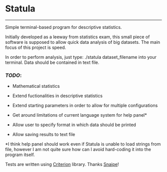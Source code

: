 # Statula

***

Simple terminal-based program for descriptive statistics.

Initially developed as a leeway from statistics exam, this small piece of software is supposed to allow quick data analysis of big datasets.
The main focus of this project is speed.

In order to perform analysis, just type:
./statula dataset_filename
into your terminal. Data should be contained in text file.

### _TODO_:

  * Mathematical statistics

  * Extend fuctionalities in descriptive statistics

  * Extend starting parameters in order to allow for multiple configurations

  * Get around limitations of current language system for help panel*

  * Allow user to specify format in which data should be printed

  * Allow saving results to text file

*I think help panel should work even if Statula is unable to load strings from file, however I am not quite sure how can I avoid hard-coding
it into the program itself. 

Tests are written using [Criterion](https://github.com/Snaipe/Criterion) library. Thanks [Snaipe](https://github.com/Snaipe)!
